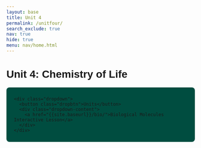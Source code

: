```yaml
---
layout: base
title: Unit 4
permalink: /unitfour/
search_exclude: true
nav: true
hide: true
menu: nav/home.html
---
```





<style>
    body {
      font-family: Arial, sans-serif;
      margin: 20px;
    }

    .navbar {
      display: flex;
      align-items: center;
      background-color: #004d40;
      padding: 10px 20px;
      border-radius: 8px;
    }

    .navbar img {
      height: 50px;
      margin-right: 20px;
    }

    .dropdown {
      position: relative;
      display: inline-block;
    }

    .dropbtn {
      background-color: #00796b;
      color: white;
      padding: 10px 15px;
      font-size: 16px;
      border: none;
      border-radius: 4px;
      cursor: pointer;
    }

    .dropdown-content {
      display: none;
      position: absolute;
      background-color: white;
      min-width: 180px;
      box-shadow: 0px 8px 16px rgba(0,0,0,0.2);
      z-index: 1;
      border-radius: 4px;
      overflow: hidden;
    }

    .dropdown-content a {
      color: #004d40;
      padding: 10px 14px;
      text-decoration: none;
      display: block;
      border-bottom: 1px solid #eee;
    }

    .dropdown-content a:hover {
      background-color: #f1f1f1;
    }

    .dropdown:hover .dropdown-content {
      display: block;
    }

    .dropdown:hover .dropbtn {
      background-color: #00695c;
    }
  </style>
</head>
<body>

  <h1>Unit 4: Chemistry of Life</h1>
 

  <div class="navbar">
  

    <div class="dropdown">
      <button class="dropbtn">Units</button>
      <div class="dropdown-content">
        <a href="{{site.baseurl}}/bio/">Biological Molecules Interactive Lesson</a>
      </div>
    </div>
  </div>

</body>

